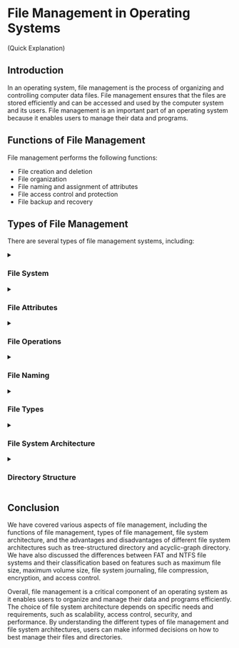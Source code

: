 # File Management in Operating Systems
(Quick Explanation)

## Introduction
In an operating system, file management is the process of organizing and controlling computer data files. File management ensures that the files are stored efficiently and can be accessed and used by the computer system and its users. File management is an important part of an operating system because it enables users to manage their data and programs.

## Functions of File Management
File management performs the following functions:
  - File creation and deletion
  - File organization
  - File naming and assignment of attributes
  - File access control and protection
  - File backup and recovery

## Types of File Management
There are several types of file management systems, including:

<details><summary><h3>File System</h3></summary>
  <p>A file system is a type of file management system that organizes and manages files and directories. It defines how files are named, stored, and accessed. Some popular file systems include FAT, NTFS, HFS+, and ext4.</p>
</details>

<details><summary><h3>File Attributes</h3></summary>
  <p>File attributes are metadata that describe the characteristics of a file. Attributes can include file type, size, creation date, and permissions. File attributes are used to manage and protect files.</p>
</details>

<details><summary><h3>File Operations</h3></summary>
  <p>File operations are actions that can be performed on files, such as create, open, read, write, and delete. These operations are managed by the file system.</p>
</details>

<details><summary><h3>File Naming</h3></summary>
  <p>File naming is the process of assigning a unique name to a file. File names are used to identify and access files. File naming conventions may vary by operating system and organization.</p>
</details>

<details><summary><h3>File Types</h3></summary>
  <p>There are many types of files, including text files, image files, audio files, video files, and executable files. Each file type has its own format and characteristics.</p>
</details>

<details><summary><h3>File System Architecture</h3></summary>
  <p>File system architecture refers to the way in which files are organized and managed on a storage device. The two main types of file system architectures are:</p>
  <details><summary><h4>FAT</h4></summary>
    <p>The File Allocation Table (FAT) file system was developed by Microsoft for use in MS-DOS and Windows operating systems. The FAT file system uses a table to allocate space on a storage device for files.</p>
  </details>
  <details><summary><h4>NTFS</h4></summary>
    <p>The New Technology File System (NTFS) is a file system developed by Microsoft for use in Windows operating systems. NTFS uses a tree-like structure to organize files and directories on a storage device.</p>
  </details>
  <details><summary><h4>FAT and NTFS Classification</h4></summary>
    <p>The following table provides a comparison of the features of FAT and NTFS file systems:</p>
    <table>
      <thead>
        <th>Feature</th>
        <th>FAT</th>
        <th>NTFS</th>
      </thead>
      <tbody>
        <tr>
          <td>Maximum file size</td>
          <td>4 GB</td>
          <td>16 TB</td>
        </tr>
        <tr>
          <td>Maximum volume size</td>
          <td>2 TB</td>
          <td>256 TB</td>
        </tr>
        <tr>
          <td>File system journaling</td>
          <td>No</td>
          <td>Yes</td>
        </tr>
        <tr>
          <td>File compression</td>
          <td>Yes</td>
          <td>Yes</td>
        </tr>
        <tr>
          <td>Encryption</td>
          <td>No</td>
          <td>Yes</td>
        </tr>
        <tr>
          <td>Access control</td>
          <td>No</td>
          <td>Yes</td>
        </tr>
      <tbody>
    </table>
  </details>
</details>

<details><summary><h3>Directory Structure</h3></summary>
  <details><summary><h3>Tree-Structured Directory</h3></summary>
    <p>A tree-structured directory is a type of file system architecture that organizes files and directories in a hierarchical structure, similar to a tree. This structure is commonly used in modern operating systems such as Windows and UNIX/Linux. In a tree-structured directory, there is a single root directory that branches out to other directories and files. Each directory can contain subdirectories, which can also contain subdirectories, and so on. This creates a hierarchical structure where each directory has a parent directory and can have one or more child directories.

    The advantages of a tree-structured directory include:</p>

    <ul>
      <li>Easy navigation and organization of files and directories</li>
      <li>Efficient searching and retrieval of files</li>
      <li>Consistent naming conventions</li>
      <li>Allows for access control and security measures to be implemented on specific directories or files</li>
    </ul>
  </details>
  <details><summary><h3>Acyclic-Graph Directory</h3></summary>
    <p>An acyclic-graph directory is a type of file system architecture that allows for multiple parent directories for a single file or directory. This structure is commonly used in older operating systems such as the original Macintosh operating system. In an acyclic-graph directory, files and directories are represented as nodes in a graph, where each node can have multiple parent nodes but no cycles are allowed.
    
    The advantages of an acyclic-graph directory include:</p>
    <ul>
      <li>Flexibility in organizing files and directories without being constrained by a strict hierarchy</li>
      <li>Reduction of duplicate files and directories</li>
      <li>Efficient use of storage space by linking files and directories to multiple locations</li>
    </ul>
  </details>
</details>

## Conclusion
We have covered various aspects of file management, including the functions of file management, types of file management, file system architecture, and the advantages and disadvantages of different file system architectures such as tree-structured directory and acyclic-graph directory. We have also discussed the differences between FAT and NTFS file systems and their classification based on features such as maximum file size, maximum volume size, file system journaling, file compression, encryption, and access control.

Overall, file management is a critical component of an operating system as it enables users to organize and manage their data and programs efficiently. The choice of file system architecture depends on specific needs and requirements, such as scalability, access control, security, and performance. By understanding the different types of file management and file system architectures, users can make informed decisions on how to best manage their files and directories.
